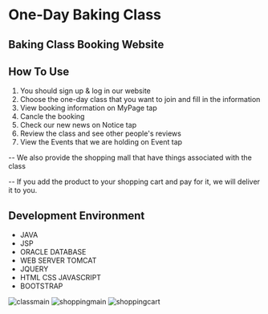 # One-Day Baking Class
## Baking Class Booking Website


## How To Use
1. You should sign up & log in our website
2. Choose the one-day class that you want to join and fill in the information
3. View booking information on MyPage tap
4. Cancle the booking
5. Check our new news on Notice tap
6. Review the class and see other people's reviews
7. View the Events that we are holding on Event tap 

-- We also provide the shopping mall that have things associated with the class

-- If you add the product to your shopping cart and pay for it, we will deliver it to you.


## Development Environment
* JAVA
* JSP
* ORACLE DATABASE
* WEB SERVER TOMCAT
* JQUERY
* HTML CSS JAVASCRIPT
* BOOTSTRAP

![classmain](https://user-images.githubusercontent.com/71003577/111728914-3bdf2200-88b1-11eb-848d-712db53b40a3.png)
![shoppingmain](https://user-images.githubusercontent.com/71003577/111729051-806abd80-88b1-11eb-9406-117fd07d656f.png)
![shoppingcart](https://user-images.githubusercontent.com/71003577/111728654-a8a5ec80-88b0-11eb-87cb-d5197a707c1f.png)
